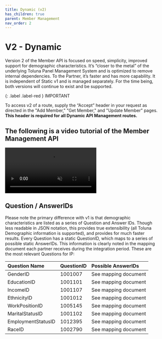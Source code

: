 ```yaml
---
title: Dynamic (v2)
has_children: true
parent: Member Management
nav_order: 2
---
```



# V2 - Dynamic

Version 2 of the Member API is focused on speed, simplicity, improved support for demographic characteristics. It’s “closer to the metal” of the underlying Toluna Panel Management System and is optimized to remove internal dependencies. To the Partner, it’s faster and has more capability. It is independent of Static v1 and is managed separately. For the time being, both versions will continue to exist and be supported. 

{: .label .label-red }
IMPORTANT

To access v2 of a route, supply the “Accept” header in your request as directed in the "Add Member," "Get Member," and "Update Member" pages. **This header is required for all Dynamic API Management routes.**

## The following is a video tutorial of the Member Management API

<video class="video-fluid z-depth-1" loop controls muted style="max-width: 800px;">
  <source src="https://firebasestorage.googleapis.com/v0/b/toluna-ip.appspot.com/o/integration%2Fquick%2Fmember-mgt.mp4?alt=media&token=6b248496-fb79-4fd9-b989-1e31657d244c" type="video/mp4" />
</video>

## Question / AnswerIDs

Please note the primary difference with v1 is that demographic characteristics are listed as a series of Question and Answer IDs. Though less readable in JSON notation, this provides true extensibility (all Toluna Demographic information is supported), and provides for much faster results. Every Question has a static QuestionID, which maps to a series of possible static AnswerIDs. This information is clearly noted in the mapping document each partner receives during the integration period. These are the most relevant Questions for IP:

| Question Name | QuestionID | Possible AnswerIDs |
| :-- | :--- | :--- |
| GenderID | 1001007 | See mapping document |
| EducationID | 1001101 | See mapping document |
| IncomeID | 1001107 | See mapping document |
| EthnicityID | 1001012 | See mapping document |
| WorkPositionID | 1005145 | See mapping document |
| MaritalStatusID | 1001102 | See mapping document |
| EmploymentStatusID | 1012395 | See mapping document |
| RaceID | 1002790 | See mapping document |

